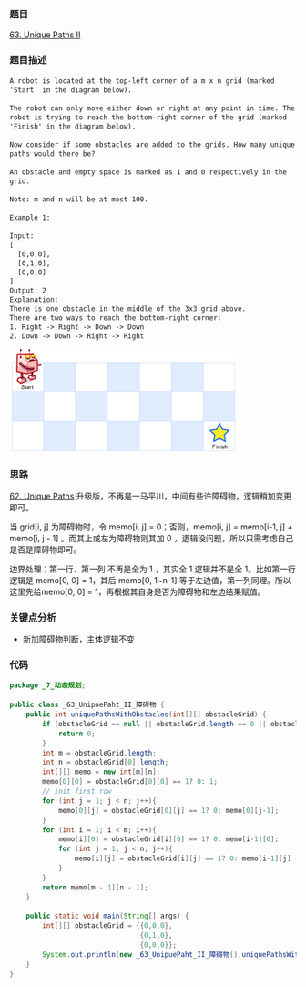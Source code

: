 ### 题目
[63. Unique Paths II](https://leetcode.com/problems/unique-paths-ii/)
### 题目描述
```
A robot is located at the top-left corner of a m x n grid (marked 'Start' in the diagram below).

The robot can only move either down or right at any point in time. The robot is trying to reach the bottom-right corner of the grid (marked 'Finish' in the diagram below).

Now consider if some obstacles are added to the grids. How many unique paths would there be?

An obstacle and empty space is marked as 1 and 0 respectively in the grid.

Note: m and n will be at most 100.

Example 1:

Input:
[
  [0,0,0],
  [0,1,0],
  [0,0,0]
]
Output: 2
Explanation:
There is one obstacle in the middle of the 3x3 grid above.
There are two ways to reach the bottom-right corner:
1. Right -> Right -> Down -> Down
2. Down -> Down -> Right -> Right

```

![2](../../assets/62-1.png)

### 思路
 [62. Unique Paths]() 升级版，不再是一马平川，中间有些许障碍物，逻辑稍加变更即可。
 
 当 grid[i, j] 为障碍物时，令 memo[i, j] = 0；否则，memo[i, j] = memo[i-1, j] + memo[i, j - 1] 。而其上或左为障碍物则其加 0 ，逻辑没问题，所以只需考虑自己是否是障碍物即可。
 
 边界处理：第一行、第一列 不再是全为 1 ，其实全 1 逻辑并不是全 1。比如第一行逻辑是 memo[0, 0] = 1，其后 memo[0, 1~n-1] 等于左边值，第一列同理。所以这里先给memo[0, 0] = 1，再根据其自身是否为障碍物和左边结果赋值。
### 关键点分析
* 新加障碍物判断，主体逻辑不变

### 代码
```java
package _7_动态规划;

public class _63_UnipuePaht_II_障碍物 {
    public int uniquePathsWithObstacles(int[][] obstacleGrid) {
        if (obstacleGrid == null || obstacleGrid.length == 0 || obstacleGrid[0].length == 0){
            return 0;
        }
        int m = obstacleGrid.length;
        int n = obstacleGrid[0].length;
        int[][] memo = new int[m][n];
        memo[0][0] = obstacleGrid[0][0] == 1? 0: 1;
        // init first row
        for (int j = 1; j < n; j++){
            memo[0][j] = obstacleGrid[0][j] == 1? 0: memo[0][j-1];
        }
        for (int i = 1; i < m; i++){
            memo[i][0] = obstacleGrid[i][0] == 1? 0: memo[i-1][0];
            for (int j = 1; j < n; j++){
                memo[i][j] = obstacleGrid[i][j] == 1? 0: memo[i-1][j] + memo[i][j - 1];
            }
        }
        return memo[m - 1][n - 1];
    }

    public static void main(String[] args) {
        int[][] obstacleGrid = {{0,0,0},
                                {0,1,0},
                                {0,0,0}};
        System.out.println(new _63_UnipuePaht_II_障碍物().uniquePathsWithObstacles(obstacleGrid));
    }
}
```
